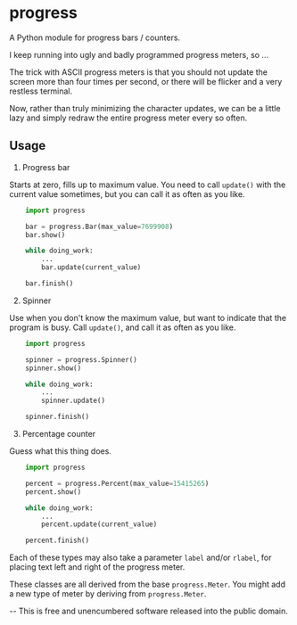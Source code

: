 progress
========

A Python module for progress bars / counters.

I keep running into ugly and badly programmed progress meters, so ...

The trick with ASCII progress meters is that you should not update
the screen more than four times per second, or there will be flicker and
a very restless terminal.

Now, rather than truly minimizing the character updates, we can be
a little lazy and simply redraw the entire progress meter every so often.


Usage
-----

1. Progress bar

Starts at zero, fills up to maximum value.
You need to call `update()` with the current value sometimes,
but you can call it as often as you like.

```python
    import progress

    bar = progress.Bar(max_value=7699908)
    bar.show()

    while doing_work:
        ...
        bar.update(current_value)

    bar.finish()
```

2. Spinner

Use when you don't know the maximum value, but want to indicate
that the program is busy.
Call `update()`, and call it as often as you like.

```python
    import progress

    spinner = progress.Spinner()
    spinner.show()

    while doing_work:
        ...
        spinner.update()

    spinner.finish()
```

3. Percentage counter

Guess what this thing does.

```python
    import progress

    percent = progress.Percent(max_value=15415265)
    percent.show()

    while doing_work:
        ...
        percent.update(current_value)

    percent.finish()
```

Each of these types may also take a parameter `label` and/or `rlabel`,
for placing text left and right of the progress meter.

These classes are all derived from the base `progress.Meter`.
You might add a new type of meter by deriving from `progress.Meter`.


--
This is free and unencumbered software released into the public domain.


